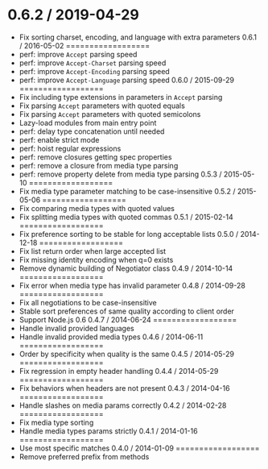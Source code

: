 0.6.2 / 2019-04-29
==================
  * Fix sorting charset, encoding, and language with extra parameters
0.6.1 / 2016-05-02
==================
  * perf: improve `Accept` parsing speed
  * perf: improve `Accept-Charset` parsing speed
  * perf: improve `Accept-Encoding` parsing speed
  * perf: improve `Accept-Language` parsing speed
0.6.0 / 2015-09-29
==================
  * Fix including type extensions in parameters in `Accept` parsing
  * Fix parsing `Accept` parameters with quoted equals
  * Fix parsing `Accept` parameters with quoted semicolons
  * Lazy-load modules from main entry point
  * perf: delay type concatenation until needed
  * perf: enable strict mode
  * perf: hoist regular expressions
  * perf: remove closures getting spec properties
  * perf: remove a closure from media type parsing
  * perf: remove property delete from media type parsing
0.5.3 / 2015-05-10
==================
  * Fix media type parameter matching to be case-insensitive
0.5.2 / 2015-05-06
==================
  * Fix comparing media types with quoted values
  * Fix splitting media types with quoted commas
0.5.1 / 2015-02-14
==================
  * Fix preference sorting to be stable for long acceptable lists
0.5.0 / 2014-12-18
==================
  * Fix list return order when large accepted list
  * Fix missing identity encoding when q=0 exists
  * Remove dynamic building of Negotiator class
0.4.9 / 2014-10-14
==================
  * Fix error when media type has invalid parameter
0.4.8 / 2014-09-28
==================
  * Fix all negotiations to be case-insensitive
  * Stable sort preferences of same quality according to client order
  * Support Node.js 0.6
0.4.7 / 2014-06-24
==================
  * Handle invalid provided languages
  * Handle invalid provided media types
0.4.6 / 2014-06-11
==================
  *  Order by specificity when quality is the same
0.4.5 / 2014-05-29
==================
  * Fix regression in empty header handling
0.4.4 / 2014-05-29
==================
  * Fix behaviors when headers are not present
0.4.3 / 2014-04-16
==================
  * Handle slashes on media params correctly
0.4.2 / 2014-02-28
==================
  * Fix media type sorting
  * Handle media types params strictly
0.4.1 / 2014-01-16
==================
  * Use most specific matches
0.4.0 / 2014-01-09
==================
  * Remove preferred prefix from methods
